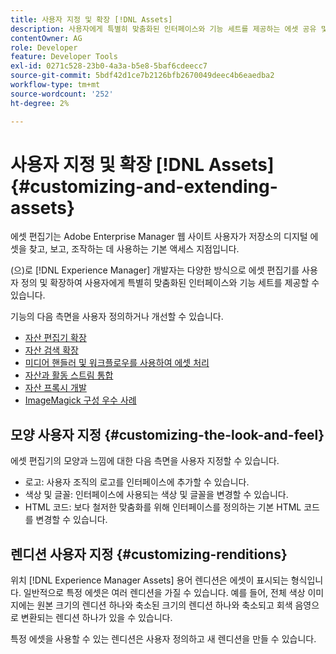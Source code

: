 ```yaml
---
title: 사용자 지정 및 확장 [!DNL Assets]
description: 사용자에게 특별히 맞춤화된 인터페이스와 기능 세트를 제공하는 에셋 공유 및 에셋 편집기를 사용자 지정하고 확장할 수 있는 방법을 알아봅니다.
contentOwner: AG
role: Developer
feature: Developer Tools
exl-id: 0271c528-23b0-4a3a-b5e8-5baf6cdeecc7
source-git-commit: 5bdf42d1ce7b2126bfb2670049deec4b6eaedba2
workflow-type: tm+mt
source-wordcount: '252'
ht-degree: 2%

---
```


# 사용자 지정 및 확장 [!DNL Assets] {#customizing-and-extending-assets}

에셋 편집기는 Adobe Enterprise Manager 웹 사이트 사용자가 저장소의 디지털 에셋을 찾고, 보고, 조작하는 데 사용하는 기본 액세스 지점입니다.

(으)로 [!DNL Experience Manager] 개발자는 다양한 방식으로 에셋 편집기를 사용자 정의 및 확장하여 사용자에게 특별히 맞춤화된 인터페이스와 기능 세트를 제공할 수 있습니다.

기능의 다음 측면을 사용자 정의하거나 개선할 수 있습니다.

* [자산 편집기 확장](asseteditorx.md)
* [자산 검색 확장](searchx.md)
* [미디어 핸들러 및 워크플로우를 사용하여 에셋 처리](media-handlers.md)
* [자산과 활동 스트림 통합](extending-activity-stream.md)
* [자산 프록시 개발](proxy.md)
* [ImageMagick 구성 우수 사례](best-practices-for-imagemagick.md)

## 모양 사용자 지정 {#customizing-the-look-and-feel}

에셋 편집기의 모양과 느낌에 대한 다음 측면을 사용자 지정할 수 있습니다.

* 로고: 사용자 조직의 로고를 인터페이스에 추가할 수 있습니다.
* 색상 및 글꼴: 인터페이스에 사용되는 색상 및 글꼴을 변경할 수 있습니다.
* HTML 코드: 보다 철저한 맞춤화를 위해 인터페이스를 정의하는 기본 HTML 코드를 변경할 수 있습니다.

## 렌디션 사용자 지정 {#customizing-renditions}

위치 [!DNL Experience Manager Assets] 용어 렌디션은 에셋이 표시되는 형식입니다. 일반적으로 특정 에셋은 여러 렌디션을 가질 수 있습니다. 예를 들어, 전체 색상 이미지에는 원본 크기의 렌디션 하나와 축소된 크기의 렌디션 하나와 축소되고 회색 음영으로 변환되는 렌디션 하나가 있을 수 있습니다.

특정 에셋을 사용할 수 있는 렌디션은 사용자 정의하고 새 렌디션을 만들 수 있습니다.
